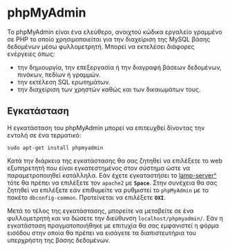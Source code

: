 # phpMyAdmin

Το phpMyAdmin είναι ένα ελεύθερο, ανοιχτού κώδικα εργαλείο γραμμένο σε
PHP το οποίο χρησιμοποιείται για την διαχείριση της MySQL βάσης
δεδομένων μέσω φυλλομετρητή. Μπορεί να εκτελέσει διάφορες
ενέργειες όπως:

  - την δημιουργία, την επεξεργασία ή την διαγραφή βάσεων δεδομένων,
    πινάκων, πεδίων ή γραμμών.
  - την εκτέλεση SQL ερωτημάτων.
  - την διαχείριση των χρηστών καθώς και των δικαιωμάτων τους.

## Εγκατάσταση

Η εγκατάσταση του phpMyAdmin μπορεί να επιτευχθεί δίνοντας την εντολή σε
ένα τερματικό:

```shell
sudo apt-get install phpmyadmin
```

Κατά την διάρκεια της εγκατάστασης θα σας ζητηθεί να επιλέξετε το web
εξυπηρετητή που είναι εγκατεστημένος στον σύστημα ώστε να
παραμετροποιηθεί κατάλληλα. Εάν έχετε εγκαταστήσει το
[lamp-server^](../#εγκατάσταση) τότε
θα πρέπει να επιλέξετε τον `apache2` με **`Space`**. Στην συνέχεια θα σας ζητηθεί να
επιλέξετε εάν επιθυμείτε να ρυθμιστεί το `phpMyAdmin` με το πακέτο
`dbconfig-common`. Προτείνεται να επιλέξετε **`ΟΧΙ`**.

Μετά το τέλος της εγκατάστασης, μπορείτε να μεταβείτε σε ένα
φυλλομετρητή και να δώσετε την διεύθυνση `localhost/phpmyadmin/`. Εάν η εγκατάσταση
πραγματοποιήθηκε με επιτυχία θα σας εμφανιστεί η φόρμα εισόδου στην
οποία θα πρέπει να εισάγετε τα διαπιστευτήρια του υπερχρήστη της
βάσης δεδομένων.
